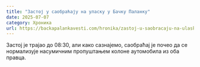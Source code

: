 ```yaml
---
title: "Застој у саобраћају на уласку у Бачку Паланку"
date: 2025-07-07
category: Хроника
url: https://backapalankavesti.com/hronika/zastoj-u-saobracaju-na-ulasku-u-backu-palanku/
---
```


Застој је трајао до 08:30, али како сазнајемо, саобраћај је почео да се нормализује насумичним пропуштањем колоне аутомобила из оба правца.
